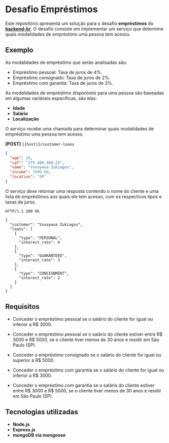 
# Desafio Empréstimos

Este repositório apresenta um solução para o desafio **empréstimos** do **[backend-br](https://github.com/backend-br/desafios/blob/master/loans/PROBLEM.md)**.
O desafio consiste em implementar um serviço que determine quais modalidades de empréstimo uma pessoa tem acesso.


## Exemplo

As modalidades de empréstimo que serão analisadas são:

- Empréstimo pessoal: Taxa de juros de 4%.
- Empréstimo consignado: Taxa de juros de 2%.
- Empréstimo com garantia: Taxa de juros de 3%.

As modalidades de empréstimo disponíveis para uma pessoa são baseadas em algumas variáveis específicas, são elas:

- **Idade**
- **Salário**
- **Localização**

O serviço recebe uma chamada para determinar quais modalidades de empréstimo uma pessoa tem acesso.

**[POST]** `{{host}}/customer-loans`

```json
{
  "age": 26,
  "cpf": "275.484.389-23",
  "name": "Vuxaywua Zukiagou",
  "income": 7000.00,
  "location": "SP"
}
```

O serviço deve retornar uma resposta contendo o nome do cliente e uma lista de empréstimos aos quais ele tem acesso, com os respectivos tipos e taxas de juros.

``HTTP/1.1 200 Ok``

```
{
  "customer": "Vuxaywua Zukiagou",
  "loans": [
    {
      "type": "PERSONAL",
      "interest_rate": 4
    },
    {
      "type": "GUARANTEED",
      "interest_rate": 3
    },
    {
      "type": "CONSIGNMENT",
      "interest_rate": 2
    }
  ]
}
```

## Requisitos

- Conceder o empréstimo pessoal se o salário do cliente for igual ou inferior a R$ 3000.

- Conceder o empréstimo pessoal se o salário do cliente estiver entre R$ 3000 e R$ 5000, se o cliente tiver menos de 30 anos e residir em São Paulo (SP).

- Conceder o empréstimo consignado se o salário do cliente for igual ou superior a R$ 5000.

- Conceder o empréstimo com garantia se o salário do cliente for igual ou inferior a R$ 3000.

- Conceder o empréstimo com garantia se o salário do cliente estiver entre R$ 3000 e R$ 5000, se o cliente tiver menos de 30 anos e residir em São Paulo (SP).
## Tecnologias utilizadas

- **Node.js**
- **Express.js**
- **mongoDB via mongoose**